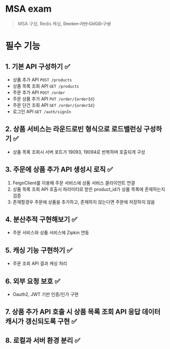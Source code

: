 # MSA exam

> MSA 구성, Redis 캐싱, ~~Docker 기반 CI/CD 구성~~

# 필수 기능

## 1. 기본 API 구성하기 ✅
- 상품 추가 API `POST /products`
- 상품 목록 조회 API `GET /products`
- 주문 추가 API `POST /order`
- 주문 상품 추가 API `PUT /order/{orderId}`
- 주문 단건 조회 API `GET /order/{orderId}`
- 로그인 API `GET /auth/signIn`
## 2. 상품 서비스는 라운드로빈 형식으로 로드밸런싱 구성하기 ✅
- 상품 목록 조회시 서버 포트가 19093, 19094로 반복하며 호출되게 구성
## 3. 주문에 상품 추가 API 생성시 로직 ✅
1. FeignClient를 이용해 주문 서비스에 상품 서비스 클라이언트 연결
2. 상품 목록 조회 API 호출시 파라미터로 받은 product_id가 상품 목록에 존재하는지 검증
3. 존재할경우 주문에 상품을 추가하고, 존재하지 않는다면 주문에 저장하지 않음
## 4. 분산추적 구현해보기 ✅
- 주문 서비스와 상품 서비스에 Zipkin 연동
## 5. 캐싱 기능 구현하기 ✅
- 주문 조회 API 결과 캐싱 처리
## 6. 외부 요청 보호 ✅
- Oauth2, JWT 기반 인증/인가 구현
## 7. 상품 추가 API 호출 시 상품 목록 조회 API 응답 데이터 캐시가 갱신되도록 구현 ✅
## 8. 로컬과 서버 환경 분리 ✅

